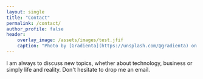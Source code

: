 ```yaml
---
layout: single
title: "Contact"
permalink: /contact/
author_profile: false
header:
    overlay_image: /assets/images/test.jfif
    caption: "Photo by [Gradienta](https://unsplash.com/@gradienta) on [Unsplash](https://unsplash.com/photos/bKESVqfxass)"
---
```



I am always to discuss new topics, whether about technology, business or simply life and reality. 
Don't hesitate to drop me an email.